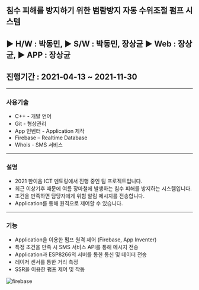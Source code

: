 ## 침수 피해를 방지하기 위한 범람방지 자동 수위조절 펌프 시스템
## ▶ H/W : 박동민, ▶ S/W : 박동민, 장상균 ▶ Web : 장상균, ▶ APP : 장상균
## 진행기간 : 2021-04-13 ~ 2021-11-30
---
### 사용기술
+ C++ - 개발 언어
+ Git - 형상관리
+ App 인벤터 - Application 제작
+ Firebase – Realtime Database
+ Whois - SMS 서비스
---
### 설명
+ 2021 한이음 ICT 멘토링에서 진행 중인 팀 프로젝트입니다.
+ 최근 이상기후 때문에 여름 장마철에 발생하는 침수 피해를 방지하는 시스템입니다.
+ 조건을 만족하면 담당자에게 위험 알림 메시지를 전송합니다.
+ Application를 통해 원격으로 제어할 수 있습니다.
---
### 기능
- Application을 이용한 펌프 원격 제어 (Firebase, App Inventer)
- 특정 조건을 만족 시 SMS 서비스 API를 통해 메시지 전송
- Application과 ESP8266의 서버를 통한 통신 및 데이터 전송
- 레이저 센서를 통한 거리 측정
- SSR을 이용한 펌프 제어 및 작동

![firebase](https://user-images.githubusercontent.com/58980007/145201309-c595c545-92a3-4254-a4de-32002bd83644.png)

